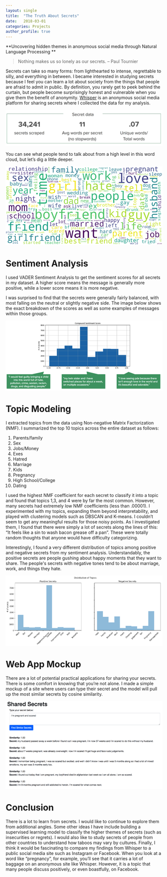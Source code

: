 ```yaml
---
layout: single
title:  "The Truth About Secrets"
date:   2018-03-01
categories: Projects
author_profile: true
---
```

  
**Uncovering hidden themes in anonymous social media through Natural Language Processing **  
  
> Nothing makes us so lonely as our secrets. – Paul Tournier  
  
Secrets can take so many forms: from lighthearted to intense, regrettable to silly, and everything in between. I became interested in studying secrets because I feel you can learn a lot about society from the things that people are afraid to admit in public. By definition, you rarely get to peek behind the curtain, but people become surprisingly honest and vulnerable when you give them the benefit of anonymity. [Whisper](https://whisper.sh) is an anonymous social media platform for sharing secrets where I collected the data for my analysis.  
  
![Data about secrets](/assets/whisper-data.jpg)
  
You can see what people tend to talk about from a high level in this word cloud, but let’s dig a little deeper.  
  
![Word Cloud](/assets/wc1.png)
  
# Sentiment Analysis
I used VADER Sentiment Analysis to get the sentiment scores for all secrets in my dataset. A higher score means the message is generally more positive, while a lower score means it is more negative.   
  
 I was surprised to find that the secrets were generally fairly balanced, with most falling on the neutral or slightly negative side. The image below shows the exact breakdown of the scores as well as some examples of messages within those groups.   
  
![Compound sentiment score](/assets/secret-sentiment-score.png)
  
# Topic Modeling
I extracted topics from the data using Non-negative Matrix Factorization (NMF). I summarized the top 10 topics across the entire dataset as follows:  
1. Parents/family
2. Sex
3. Jobs/Money
4. Exes
5. Hatred
6. Marriage
7. Kids
8. Pregnancy
9. High School/College
10. Dating
  
I used the highest NMF coefficient for each secret to classify it into a topic and found that topics 1,3, and 4 were by far the most common. However, many secrets had extremely low NMF coefficients (less than .00001). I experimented with my topics, expanding them beyond interpretability, and played with clustering models such as DBSCAN and K-means. I couldn’t seem to get any meaningful results for those noisy points. As I investigated them, I found that there were simply a lot of secrets along the lines of this: “It feels like a sin to wash bacon grease off a pan”. These were totally random thoughts that anyone would have difficulty categorizing.  
  
Interestingly, I found a very different distribution of topics among positive and negative secrets from my sentiment analysis. Understandably, the positive secrets are people gushing about happy moments that they want to share. The people's secrets with negative tones tend to be about marriage, work, and things they hate.  
  
![Distribution of Topics by Sentiment](/assets/secret-topic-dist.png)  
  

  
# Web App Mockup  
There are a lot of potential practical applications for sharing your secrets. There is some comfort in knowing that you’re not alone. I made a simple mockup of a site where users can type their secret and the model will pull up the most similar secrets by cosine similarity.  
  
![shared secrets app](/assets/shared-secrets-app.png)  
  
# Conclusion  
There is a lot to learn from secrets. I would like to continue to explore them from additional angles. Some other ideas I have include building a supervised learning model to classify the higher themes of secrets (such as insecurities or regrets). I would also like to study secrets of people from other countries to understand how taboos may vary by cultures. Finally, I think it would be fascinating to compare my findings from Whisper to a public social media site such as Instagram or Facebook. When you look at a word like “pregnancy”, for example, you’ll see that it carries a lot of baggage on an anonymous site like Whisper. However, it is a topic that many people discuss positively, or even boastfully, on Facebook.  
